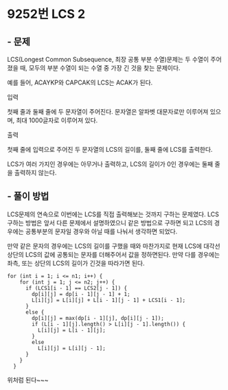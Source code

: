 # 9252번 LCS 2
## - 문제
LCS(Longest Common Subsequence, 최장 공통 부분 수열)문제는 두 수열이 주어졌을 때, 모두의 부분 수열이 되는 수열 중 가장 긴 것을 찾는 문제이다.

예를 들어, ACAYKP와 CAPCAK의 LCS는 ACAK가 된다.

입력

첫째 줄과 둘째 줄에 두 문자열이 주어진다. 문자열은 알파벳 대문자로만 이루어져 있으며, 최대 1000글자로 이루어져 있다.

출력

첫째 줄에 입력으로 주어진 두 문자열의 LCS의 길이를, 둘째 줄에 LCS를 출력한다.

LCS가 여러 가지인 경우에는 아무거나 출력하고, LCS의 길이가 0인 경우에는 둘째 줄을 출력하지 않는다.
## - 풀이 방법
LCS문제의 연속으로 이번에는 LCS를 직접 출력해보는 것까지 구하는 문제였다. LCS구하는 방법은 앞서 다른 문제에서 설명하였으니 같은 방법으로 구하면 되고 LCS의 경우에는 공통부분의 문자일 경우와 아닐 때를 나눠서 생각하면 되었다.

만약 같은 문자의 경우에는 LCS의 길이를 구했을 때와 마찬가지로 현재 LCS에 대각선 상단의 LCS의 값에 공통되는 문자를 더해주어서 값을 정하면된다. 만약 다를 경우에는 좌측, 또는 상단의 LCS의 길이가 긴것을 따라가면 된다.

    for (int i = 1; i <= n1; i++) {
        for (int j = 1; j <= n2; j++) {
          if (LCS1[i - 1] == LCS2[j - 1]) {
            dp[i][j] = dp[i - 1][j - 1] + 1;
            L[i][j] = L[i][j] + L[i - 1][j - 1] + LCS1[i - 1];
          }
          else {
            dp[i][j] = max(dp[i - 1][j], dp[i][j - 1]);
            if (L[i - 1][j].length() > L[i][j - 1].length()) {
              L[i][j] = L[i - 1][j];
            }
            else
              L[i][j] = L[i][j - 1];
          }
        }
      }
      
위처럼 된다~~~
